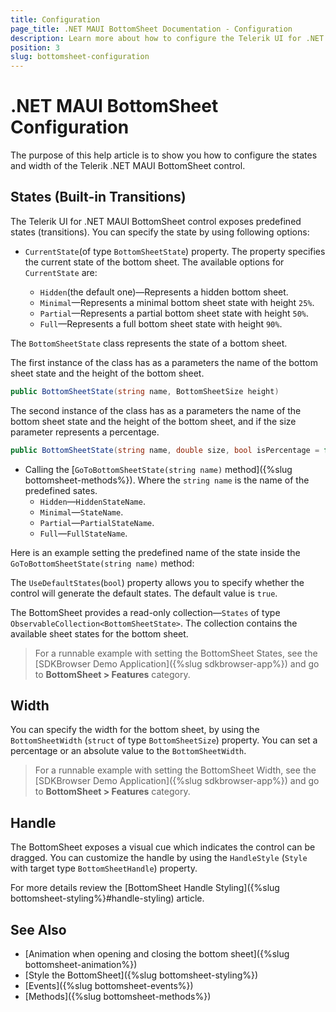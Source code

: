 ```yaml
---
title: Configuration
page_title: .NET MAUI BottomSheet Documentation - Configuration
description: Learn more about how to configure the Telerik UI for .NET MAUI BottomSheet control.
position: 3
slug: bottomsheet-configuration
---
```


# .NET MAUI BottomSheet Configuration

The purpose of this help article is to show you how to configure the states and width of the Telerik .NET MAUI BottomSheet control.

## States (Built-in Transitions)

The Telerik UI for .NET MAUI BottomSheet control exposes predefined states (transitions). You can specify the state by using following options:

* `CurrentState`(of type `BottomSheetState`) property. The property specifies the current state of the bottom sheet. The available options for `CurrentState` are:

	* `Hidden`(the default one)&mdash;Represents a hidden bottom sheet.
	* `Minimal`&mdash;Represents a minimal bottom sheet state with height `25%`.
	* `Partial`&mdash;Represents a partial bottom sheet state with height `50%`.
	* `Full`&mdash;Represents a full bottom sheet state with height `90%`.

The `BottomSheetState` class represents the state of a bottom sheet.

The first instance of the class has as a parameters the name of the bottom sheet state and the height of the bottom sheet.

```C#
public BottomSheetState(string name, BottomSheetSize height)
```

The second instance of the class has as a parameters the name of the bottom sheet state and the height of the bottom sheet, and if the size parameter represents a percentage.

```C#
public BottomSheetState(string name, double size, bool isPercentage = false)
```

* Calling the [`GoToBottomSheetState(string name)` method]({%slug bottomsheet-methods%}). Where the `string name` is the name of the predefined sates.
	* `Hidden`&mdash;`HiddenStateName`.
	* `Minimal`&mdash;`StateName`.
	* `Partial`&mdash;`PartialStateName`.
	* `Full`&mdash;`FullStateName`.

Here is an example setting the predefined name of the state inside the `GoToBottomSheetState(string name)` method:

<snippet id='open-bottomsheet-view' />

The `UseDefaultStates`(`bool`) property allows you to specify whether the control will generate the default states. The default value is `true`.

The BottomSheet provides a read-only collection&mdash;`States` of type `ObservableCollection<BottomSheetState>`. The collection contains the available sheet states for the bottom sheet.

> For a runnable example with setting the BottomSheet States, see the [SDKBrowser Demo Application]({%slug sdkbrowser-app%}) and go to **BottomSheet > Features** category.

## Width

You can specify the width for the bottom sheet, by using the `BottomSheetWidth` (`struct` of type `BottomSheetSize`) property. You can set a percentage or an absolute value to the `BottomSheetWidth`.



> For a runnable example with setting the BottomSheet Width, see the [SDKBrowser Demo Application]({%slug sdkbrowser-app%}) and go to **BottomSheet > Features** category.

## Handle

The BottomSheet exposes a visual cue which indicates the control can be dragged. You can customize the handle by using the `HandleStyle` (`Style` with target type `BottomSheetHandle`) property.

For more details review the [BottomSheet Handle Styling]({%slug bottomsheet-styling%}#handle-styling) article.

## See Also

- [Animation when opening and closing the bottom sheet]({%slug bottomsheet-animation%})
- [Style the BottomSheet]({%slug bottomsheet-styling%})
- [Events]({%slug bottomsheet-events%})
- [Methods]({%slug bottomsheet-methods%})